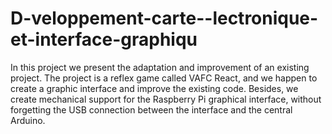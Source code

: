# D-veloppement-carte--lectronique-et-interface-graphiqu

In this project we present the adaptation and improvement of an existing project. 
The project is a reflex game called VAFC React, and we happen to create a graphic interface and improve the existing code. 
Besides, we create mechanical support for the Raspberry Pi graphical interface, 
without forgetting the USB connection between the interface and the central Arduino.
